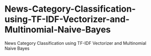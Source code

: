 # News-Category-Classification-using-TF-IDF-Vectorizer-and-Multinomial-Naive-Bayes
News Category Classification using TF-IDF Vectorizer and Multinomial Naive Bayes
